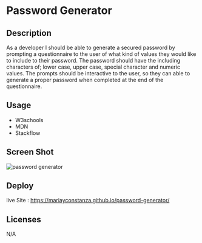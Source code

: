 # Password Generator

## Description
As a developer I should be able to generate a secured password by prompting a questionnaire to the user of what kind of values they would like to include to their password. The password should have the including characters of; lower case, upper case, special character and numeric values. The prompts should be interactive to the user, so they can able to generate a proper password when completed at the end of the questionnaire.  

## Usage
- W3schools
- MDN
- Stackflow
## Screen Shot
![password generator](https://user-images.githubusercontent.com/112887914/200456409-2f0bdbe1-49f6-4cfe-905a-ad9e250308ce.png)

## Deploy
live Site : https://mariayconstanza.github.io/password-generator/

## Licenses
N/A
